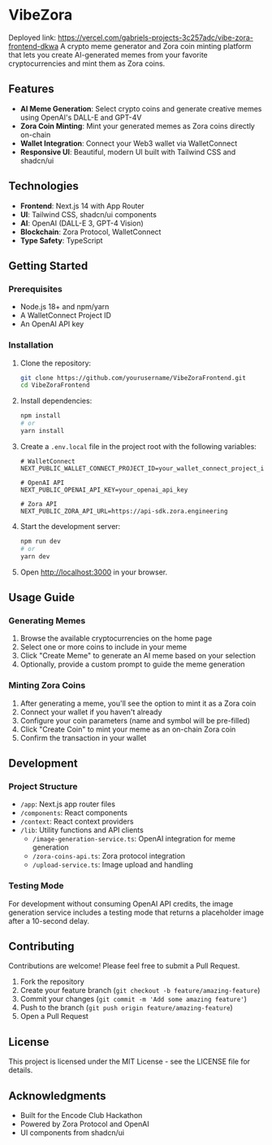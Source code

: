 # VibeZora
Deployed link:
https://vercel.com/gabriels-projects-3c257adc/vibe-zora-frontend-dkwa
A crypto meme generator and Zora coin minting platform that lets you create AI-generated memes from your favorite cryptocurrencies and mint them as Zora coins.

## Features

- **AI Meme Generation**: Select crypto coins and generate creative memes using OpenAI's DALL-E and GPT-4V
- **Zora Coin Minting**: Mint your generated memes as Zora coins directly on-chain
- **Wallet Integration**: Connect your Web3 wallet via WalletConnect
- **Responsive UI**: Beautiful, modern UI built with Tailwind CSS and shadcn/ui

## Technologies

- **Frontend**: Next.js 14 with App Router
- **UI**: Tailwind CSS, shadcn/ui components
- **AI**: OpenAI (DALL-E 3, GPT-4 Vision)
- **Blockchain**: Zora Protocol, WalletConnect
- **Type Safety**: TypeScript

## Getting Started

### Prerequisites

- Node.js 18+ and npm/yarn
- A WalletConnect Project ID
- An OpenAI API key

### Installation

1. Clone the repository:
   ```bash
   git clone https://github.com/yourusername/VibeZoraFrontend.git
   cd VibeZoraFrontend
   ```

2. Install dependencies:
   ```bash
   npm install
   # or
   yarn install
   ```

3. Create a `.env.local` file in the project root with the following variables:
   ```
   # WalletConnect
   NEXT_PUBLIC_WALLET_CONNECT_PROJECT_ID=your_wallet_connect_project_id
   
   # OpenAI API
   NEXT_PUBLIC_OPENAI_API_KEY=your_openai_api_key
   
   # Zora API
   NEXT_PUBLIC_ZORA_API_URL=https://api-sdk.zora.engineering
   ```

4. Start the development server:
   ```bash
   npm run dev
   # or
   yarn dev
   ```

5. Open [http://localhost:3000](http://localhost:3000) in your browser.

## Usage Guide

### Generating Memes

1. Browse the available cryptocurrencies on the home page
2. Select one or more coins to include in your meme
3. Click "Create Meme" to generate an AI meme based on your selection
4. Optionally, provide a custom prompt to guide the meme generation

### Minting Zora Coins

1. After generating a meme, you'll see the option to mint it as a Zora coin
2. Connect your wallet if you haven't already
3. Configure your coin parameters (name and symbol will be pre-filled)
4. Click "Create Coin" to mint your meme as an on-chain Zora coin
5. Confirm the transaction in your wallet

## Development

### Project Structure

- `/app`: Next.js app router files
- `/components`: React components
- `/context`: React context providers
- `/lib`: Utility functions and API clients
  - `/image-generation-service.ts`: OpenAI integration for meme generation
  - `/zora-coins-api.ts`: Zora protocol integration
  - `/upload-service.ts`: Image upload and handling

### Testing Mode

For development without consuming OpenAI API credits, the image generation service includes a testing mode that returns a placeholder image after a 10-second delay.

## Contributing

Contributions are welcome! Please feel free to submit a Pull Request.

1. Fork the repository
2. Create your feature branch (`git checkout -b feature/amazing-feature`)
3. Commit your changes (`git commit -m 'Add some amazing feature'`)
4. Push to the branch (`git push origin feature/amazing-feature`)
5. Open a Pull Request

## License

This project is licensed under the MIT License - see the LICENSE file for details.

## Acknowledgments

- Built for the Encode Club Hackathon
- Powered by Zora Protocol and OpenAI
- UI components from shadcn/ui 